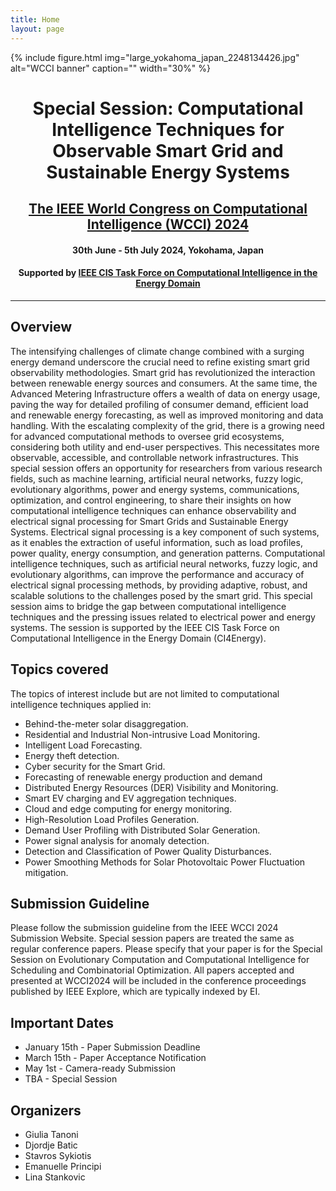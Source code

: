 ```yaml
---
title: Home
layout: page
---
```


{% include figure.html img="large_yokahoma_japan_2248134426.jpg" alt="WCCI banner" caption="" width="30%" %}

<h1 style="text-align: center;"> Special Session: Computational Intelligence Techniques for Observable Smart Grid and Sustainable Energy Systems</h1>
<h2 style="text-align: center;"><a href="https://2024.ieeewcci.org/">The IEEE World Congress on Computational Intelligence (WCCI) 2024</a></h2>
<h4 style="text-align: center;"> 30th June - 5th July 2024, Yokohama, Japan</h4>
<h4 style="text-align: center;"> Supported by <a href="http://www.gecad.isep.ipp.pt/ci4energy/">IEEE CIS Task Force on Computational Intelligence in the Energy Domain</a></h4>

---

## Overview

The intensifying challenges of climate change combined with a surging energy demand 
underscore the crucial need to refine existing smart grid observability methodologies. Smart 
grid has revolutionized the interaction between renewable energy sources and consumers. 
At the same time, the Advanced Metering Infrastructure offers a wealth of data on energy 
usage, paving the way for detailed profiling of consumer demand, efficient load and 
renewable energy forecasting, as well as improved monitoring and data handling.
With the escalating complexity of the grid, there is a growing need for advanced 
computational methods to oversee grid ecosystems, considering both utility and end-user 
perspectives. This necessitates more observable, accessible, and controllable network 
infrastructures.
This special session offers an opportunity for researchers from various research fields, such 
as machine learning, artificial neural networks, fuzzy logic, evolutionary algorithms, power 
and energy systems, communications, optimization, and control engineering, to share their 
insights on how computational intelligence techniques can enhance observability and 
electrical signal processing for Smart Grids and Sustainable Energy Systems.
Electrical signal processing is a key component of such systems, as it enables the extraction 
of useful information, such as load profiles, power quality, energy consumption, and 
generation patterns. Computational intelligence techniques, such as artificial neural 
networks, fuzzy logic, and evolutionary algorithms, can improve the performance and 
accuracy of electrical signal processing methods, by providing adaptive, robust, and scalable 
solutions to the challenges posed by the smart grid.
This special session aims to bridge the gap between computational intelligence techniques 
and the pressing issues related to electrical power and energy systems. The session is 
supported by the IEEE CIS Task Force on Computational Intelligence in the Energy Domain (CI4Energy).

## Topics covered

The topics of interest include but are not limited to computational intelligence techniques 
applied in:
* Behind-the-meter solar disaggregation.
* Residential and Industrial Non-intrusive Load Monitoring.
* Intelligent Load Forecasting.
* Energy theft detection.
* Cyber security for the Smart Grid.
* Forecasting of renewable energy production and demand
* Distributed Energy Resources (DER) Visibility and Monitoring.
* Smart EV charging and EV aggregation techniques.
* Cloud and edge computing for energy monitoring.
* High-Resolution Load Profiles Generation.
* Demand User Profiling with Distributed Solar Generation.
* Power signal analysis for anomaly detection.
* Detection and Classification of Power Quality Disturbances.
* Power Smoothing Methods for Solar Photovoltaic Power Fluctuation mitigation.

## Submission Guideline

Please follow the submission guideline from the IEEE WCCI 2024 Submission Website. Special session papers are treated the same as regular conference papers. Please specify that your paper is for the Special Session on Evolutionary Computation and Computational Intelligence for Scheduling and Combinatorial Optimization. All papers accepted and presented at WCCI2024 will be included in the conference proceedings published by IEEE Explore, which are typically indexed by EI.

## Important Dates

- January 15th - Paper Submission Deadline
- March 15th - Paper Acceptance Notification
- May 1st - Camera-ready Submission
- TBA - Special Session

## Organizers

- Giulia Tanoni
- Djordje Batic
- Stavros Sykiotis
- Emanuelle Principi
- Lina Stankovic